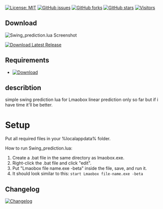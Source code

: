 [![License: MIT](https://img.shields.io/badge/License-MIT-yellow.svg)](https://opensource.org/licenses/MIT)
[![GitHub issues](https://img.shields.io/github/issues/titaniummachine1/Swing_prediction.lua.svg)](https://github.com/titaniummachine1/Swing_prediction.lua/issues)
[![GitHub forks](https://img.shields.io/github/forks/titaniummachine1/Swing_prediction.lua.svg)](https://github.com/titaniummachine1/Swing_prediction.lua/network)
[![GitHub stars](https://img.shields.io/github/stars/titaniummachine1/Swing_prediction.lua.svg)](https://github.com/titaniummachine1/Swing_prediction.lua/stargazers)
[![Visitors](https://visitor-badge.glitch.me/badge?page_id=titaniummachine1/Swing_prediction.lua)](https://github.com/titaniummachine1/Swing_prediction.lua)
## Download

![Swing_prediction.lua Screenshot](https://i.imgur.com/jyDi832.png)

[![Download Latest Release](https://img.shields.io/github/downloads/titaniummachine1/Swing_prediction.lua/latest/Swing_prediction.lua.svg?style=for-the-badge&logo=download)](https://github.com/titaniummachine1/Swing_prediction.lua/releases/latest/download/Swing_prediction.lua)

## Requirements

- [![Download](https://img.shields.io/badge/Download-Menu-brightgreen?style=for-the-badge&logo=github)](https://github.com/lnx00/Lmaobox-LUA/blob/main/Menu.lua)


## describtion
simple swing prediction lua for Lmaobox
linear prediction only so far but if i have time it'll be better.

# Setup
Put all required files in your %localappdata% folder.

How to run Swing_prediction.lua:
  1. Create a .bat file in the same directory as lmaobox.exe.
  2. Right-click the .bat file and click "edit".
  3. Put "Lmaobox file name.exe -beta" inside the file, save, and run it.
  4. It should look similar to this: `start Lmaobox file-name.exe -beta`

## Changelog
[![Changelog](https://img.shields.io/badge/Changelog-v1.0.0--stable...v1.1.0-blue?style=for-the-badge)](https://github.com/titaniummachine1/Swing_prediction.lua/compare/v1.0.0-stable...v1.1.0)

